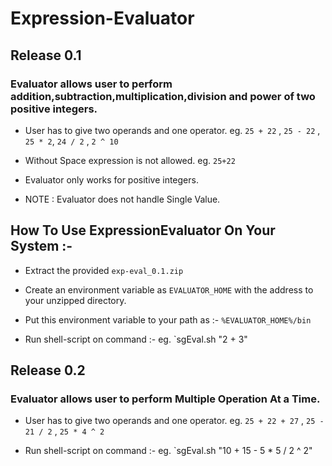 Expression-Evaluator
====================

## Release 0.1

### Evaluator allows user to perform addition,subtraction,multiplication,division and power of two positive integers.

* User has to give two operands and one operator.
    eg. `25 + 22` , `25 - 22` , `25 * 2`, `24 / 2` , `2 ^ 10`

* Without Space expression is not allowed.
    eg. `25+22`

* Evaluator only works for positive integers.

* NOTE : Evaluator does not handle Single Value.

## How To Use ExpressionEvaluator On Your System :-

* Extract the provided `exp-eval_0.1.zip`

* Create an environment variable as `EVALUATOR_HOME` with the address to your unzipped directory.

* Put this environment variable to your path as :- `%EVALUATOR_HOME%/bin`

* Run shell-script on command :-
    eg. `sgEval.sh "2 + 3"


## Release 0.2

### Evaluator allows user to perform Multiple Operation At a Time.

* User has to give two operands and one operator.
    eg. `25 + 22 + 27` , `25 - 21 / 2` , `25 * 4 ^ 2`

* Run shell-script on command :-
    eg. `sgEval.sh "10 + 15 - 5 * 5 / 2 ^ 2"
    